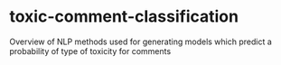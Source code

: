 # toxic-comment-classification
Overview of NLP methods used for generating models which predict a probability of type of toxicity for comments
